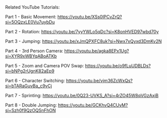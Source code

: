 Related YouTube Tutorials:

Part 1 - Basic Movement: https://youtu.be/XSs0lPCvZrQ?si=5OQzxLE0Vu7uybDu

Part 2 - Rotation: https://youtu.be/7yyYWLo5qDc?si=K8onHVED97wbd70y

Part 3 - Jumping: https://youtu.be/xJmQPXFC8uk?si=Nwx7xQyxd3DmKv2N

Part 4 - 3rd Person Camera: https://youtu.be/agka8EPx1Ug?si=XYR9xWBYqABoATKb

Part 5 - Zoom and Camera POV Swap: https://youtu.be/o9fLuUDBLDs?si=bNPg2rUgnK82aEp9

Part 6 - Character Switching: https://youtu.be/vjm36ZcWxQs?si=bTARaGuvBa_c9vCj

Part 7 - Sprinting: https://youtu.be/0Q23-UVKS_A?si=4rZO45W8qVGzAxjB

Part 8 - Double Jumping: https://youtu.be/GCKhvQ4CUyM?si=Szh0f9QzOQSnFhON
